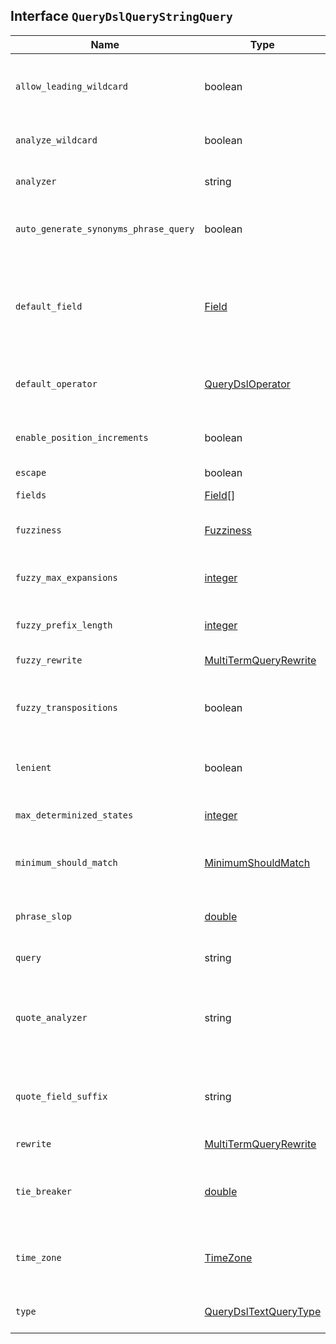 ## Interface `QueryDslQueryStringQuery`

| Name | Type | Description |
| - | - | - |
| `allow_leading_wildcard` | boolean | If `true`, the wildcard characters `*` and `?` are allowed as the first character of the query string. |
| `analyze_wildcard` | boolean | If `true`, the query attempts to analyze wildcard terms in the query string. |
| `analyzer` | string | Analyzer used to convert text in the query string into tokens. |
| `auto_generate_synonyms_phrase_query` | boolean | If `true`, match phrase queries are automatically created for multi-term synonyms. |
| `default_field` | [Field](./Field.md) | Default field to search if no field is provided in the query string. Supports wildcards ( `*`). Defaults to the `index.query.default_field` index setting, which has a default value of `*`. |
| `default_operator` | [QueryDslOperator](./QueryDslOperator.md) | Default boolean logic used to interpret text in the query string if no operators are specified. |
| `enable_position_increments` | boolean | If `true`, enable position increments in queries constructed from a `query_string` search. |
| `escape` | boolean | &nbsp; |
| `fields` | [Field](./Field.md)[] | Array of fields to search. Supports wildcards ( `*`). |
| `fuzziness` | [Fuzziness](./Fuzziness.md) | Maximum edit distance allowed for fuzzy matching. |
| `fuzzy_max_expansions` | [integer](./integer.md) | Maximum number of terms to which the query expands for fuzzy matching. |
| `fuzzy_prefix_length` | [integer](./integer.md) | Number of beginning characters left unchanged for fuzzy matching. |
| `fuzzy_rewrite` | [MultiTermQueryRewrite](./MultiTermQueryRewrite.md) | Method used to rewrite the query. |
| `fuzzy_transpositions` | boolean | If `true`, edits for fuzzy matching include transpositions of two adjacent characters (for example, `ab` to `ba`). |
| `lenient` | boolean | If `true`, format-based errors, such as providing a text value for a numeric field, are ignored. |
| `max_determinized_states` | [integer](./integer.md) | Maximum number of automaton states required for the query. |
| `minimum_should_match` | [MinimumShouldMatch](./MinimumShouldMatch.md) | Minimum number of clauses that must match for a document to be returned. |
| `phrase_slop` | [double](./double.md) | Maximum number of positions allowed between matching tokens for phrases. |
| `query` | string | Query string you wish to parse and use for search. |
| `quote_analyzer` | string | Analyzer used to convert quoted text in the query string into tokens. For quoted text, this parameter overrides the analyzer specified in the `analyzer` parameter. |
| `quote_field_suffix` | string | Suffix appended to quoted text in the query string. You can use this suffix to use a different analysis method for exact matches. |
| `rewrite` | [MultiTermQueryRewrite](./MultiTermQueryRewrite.md) | Method used to rewrite the query. |
| `tie_breaker` | [double](./double.md) | How to combine the queries generated from the individual search terms in the resulting `dis_max` query. |
| `time_zone` | [TimeZone](./TimeZone.md) | Coordinated Universal Time (UTC) offset or IANA time zone used to convert date values in the query string to UTC. |
| `type` | [QueryDslTextQueryType](./QueryDslTextQueryType.md) | Determines how the query matches and scores documents. |

